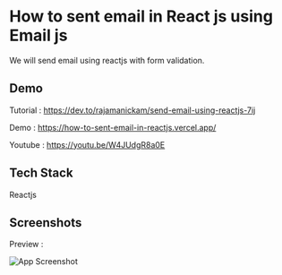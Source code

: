 
# How to sent email in React js using Email js


We will send email using reactjs with form validation.



## Demo

Tutorial : https://dev.to/rajamanickam/send-email-using-reactjs-7ij

Demo : https://how-to-sent-email-in-reactjs.vercel.app/

Youtube : https://youtu.be/W4JUdgR8a0E





## Tech Stack

Reactjs


## Screenshots

Preview :

![App Screenshot](https://res.cloudinary.com/practicaldev/image/fetch/s--W_16azVX--/c_imagga_scale,f_auto,fl_progressive,h_420,q_auto,w_1000/https://dev-to-uploads.s3.amazonaws.com/uploads/articles/ska0i5edh4rqxpc5hwtu.png)


